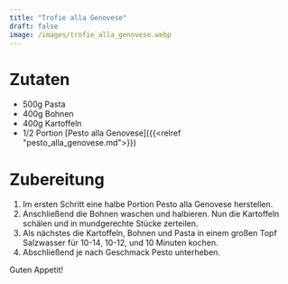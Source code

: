 ```yaml
---
title: "Trofie alla Genovese"
draft: false
image: /images/trofie_alla_genovese.webp
---
```


# Zutaten
- 500g Pasta
- 400g Bohnen
- 400g Kartoffeln
- 1/2 Portion [Pesto alla Genovese]({{<relref "pesto_alla_genovese.md">}})

# Zubereitung
1. Im ersten Schritt eine halbe Portion Pesto alla Genovese herstellen.
2. Anschließend die Bohnen waschen und halbieren. Nun die Kartoffeln schälen und in mundgerechte Stücke zerteilen.
3. Als nächstes die Kartoffeln, Bohnen und Pasta in einem großen Topf Salzwasser für 10-14, 10-12, und 10 Minuten kochen.
4. Abschließend je nach Geschmack Pesto unterheben.

Guten Appetit!